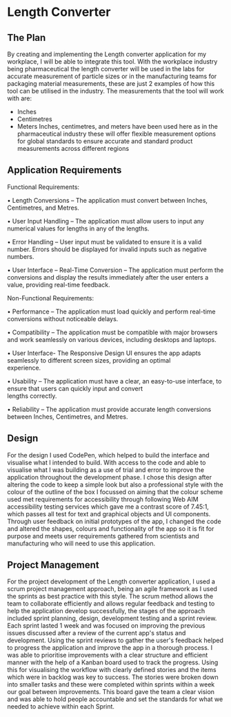 # Length Converter


## The Plan
By creating and implementing the Length converter application for my workplace, I will be able to integrate this tool. With the workplace industry being pharmaceutical the length converter will be used in the labs for accurate measurement of particle sizes or in the manufacturing teams for packaging material measurements, these are just 2 examples of how this tool can be utilised in the industry. The measurements that the tool will work with are:
* Inches
* Centimetres 
* Meters
Inches, centimetres, and meters have been used here as in the pharmaceutical industry these will offer flexible measurement options for global standards to ensure accurate and standard product measurements across different regions 

## Application Requirements 

Functional Requirements:

  •	Length Conversions – The application must convert between Inches, Centimetres, and Metres.

  •	User Input Handling – The application must allow users to input any numerical values for lengths in any of the lengths.

  •	Error Handling – User input must be validated to ensure it is a valid number. Errors should be displayed for invalid inputs such       as negative numbers.

  •	User Interface – Real-Time Conversion – The application must perform the conversions and display the results immediately after the user enters a value, providing real-time feedback.

Non-Functional Requirements:

  •	Performance – The application must load quickly and perform real-time conversions without noticeable delays.

  •	Compatibility – The application must be compatible with major browsers and work seamlessly on various devices, including desktops     and laptops.

  •	User Interface- The Responsive Design UI ensures the app adapts seamlessly to different screen sizes, providing an optimal         
    experience. 

  •	Usability – The application must have a clear, an easy-to-use interface, to ensure that users can quickly input and convert     
    lengths correctly.

  •	Reliability – The application must provide accurate length conversions between Inches, Centimetres, and Metres.

## Design
For the design I used CodePen, which helped to build the interface and visualise what I intended to build. With access to the code and able to visualise what I was building as a use of trial and error to improve the application throughout the  development phase. I chose this design after altering the code to keep a simple look but also a professional style with the colour of the outline of the box  I focussed on aiming that the colour scheme used met requirements for accessibility through following Web AIM accessibility testing services which gave me a contrast score of 7.45:1, which passes all test for text and graphical objects and UI components. Through user feedback on initial prototypes of the app, I changed the code and altered the shapes, colours and functionality of the app so it is fit for purpose and meets user requirements gathered from scientists and manufacturing who will need to use this application.

## Project Management 

For the project development of the Length converter application, I used a scrum project management approach, being an agile framework as I used the sprints as best practice with this style. The scrum method allows the team to collaborate efficiently and allows regular feedback and testing to help the application develop successfully, the stages of the approach included sprint planning, design, development testing and a sprint review. 
Each sprint lasted 1 week and was focused on improving the previous issues discussed after a review of the current app's status and development. Using the sprint reviews to gather the user's feedback helped to progress the application and improve the app in a thorough process. I was able to prioritise improvements with a clear structure and efficient manner with the help of a Kanban board used to track the progress. Using this for visualising the workflow with clearly defined stories and the items which were in backlog was key to success. The stories were broken down into smaller tasks and these were completed within sprints within a week our goal between improvements. This board gave the team a clear vision and was able to hold people accountable and set the standards for what we needed to achieve within each Sprint.


























